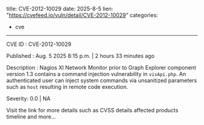  
title: CVE-2012-10029
date: 2025-8-5
lien: "https://cvefeed.io/vuln/detail/CVE-2012-10029"
categories:
  - cve
---

CVE ID : CVE-2012-10029

Published :  Aug. 5
2025
8:15 p.m. | 2 hours
33 minutes ago

Description : Nagios XI Network Monitor prior to Graph Explorer component version 1.3 contains a command injection vulnerability in `visApi.php`. An authenticated user can inject system commands via unsanitized parameters such as `host`
resulting in remote code execution.

Severity: 0.0 | NA

Visit the link for more details
such as CVSS details
affected products
timeline
and more...
